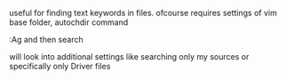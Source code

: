 useful for finding text keywords in files.
ofcourse requires settings of vim base folder, autochdir command

:Ag<Cr>  and then search

will look into additional settings
like searching only my sources or specifically only Driver files
